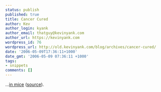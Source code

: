 ```yaml
---
status: publish
published: true
title: Cancer Cured
author: Kev
author_login: kyank
author_email: thatguy@kevinyank.com
author_url: https://kevinyank.com
wordpress_id: 76
wordpress_url: http://old.kevinyank.com/blog/archives/cancer-cured/
date: '2006-05-09T17:36:11+1000'
date_gmt: '2006-05-09 07:36:11 +1000'
tags:
- snippets
comments: []
---
```

<p>...<a href="http://www.wesh.com/health/9178673/detail.html">in mice</a> (<a href="http://www1.wfubmc.edu/cancer/research/mice/part3.htm">source</a>).</p>
